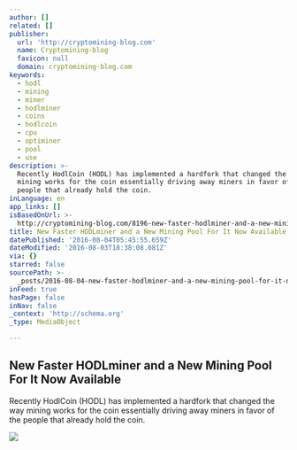 ```yaml
---
author: []
related: []
publisher:
  url: 'http://cryptomining-blog.com'
  name: Cryptomining-blog
  favicon: null
  domain: cryptomining-blog.com
keywords:
  - hodl
  - mining
  - miner
  - hodlminer
  - coins
  - hodlcoin
  - cpu
  - optiminer
  - pool
  - use
description: >-
  Recently HodlCoin (HODL) has implemented a hardfork that changed the way
  mining works for the coin essentially driving away miners in favor of the
  people that already hold the coin.
inLanguage: en
app_links: []
isBasedOnUrl: >-
  http://cryptomining-blog.com/8196-new-faster-hodlminer-and-a-new-mining-pool-for-it-now-available/
title: New Faster HODLminer and a New Mining Pool For It Now Available
datePublished: '2016-08-04T05:45:55.659Z'
dateModified: '2016-08-03T18:38:08.081Z'
via: {}
starred: false
sourcePath: >-
  _posts/2016-08-04-new-faster-hodlminer-and-a-new-mining-pool-for-it-now-availa.md
inFeed: true
hasPage: false
inNav: false
_context: 'http://schema.org'
_type: MediaObject

---
```

<article style=""><h1>New Faster HODLminer and a New Mining Pool For It Now Available</h1><p>Recently HodlCoin (HODL) has implemented a hardfork that changed the way mining works for the coin essentially driving away miners in favor of the people that already hold the coin.</p><img src="http://cryptomining-blog.com/wp-content/uploads/2016/08/hodlminer-optiminer-fork-580x293.jpg" /></article>